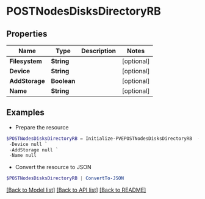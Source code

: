 # POSTNodesDisksDirectoryRB
## Properties

Name | Type | Description | Notes
------------ | ------------- | ------------- | -------------
**Filesystem** | **String** |  | [optional] 
**Device** | **String** |  | [optional] 
**AddStorage** | **Boolean** |  | [optional] 
**Name** | **String** |  | [optional] 

## Examples

- Prepare the resource
```powershell
$POSTNodesDisksDirectoryRB = Initialize-PVEPOSTNodesDisksDirectoryRB  -Filesystem null `
 -Device null `
 -AddStorage null `
 -Name null
```

- Convert the resource to JSON
```powershell
$POSTNodesDisksDirectoryRB | ConvertTo-JSON
```

[[Back to Model list]](../README.md#documentation-for-models) [[Back to API list]](../README.md#documentation-for-api-endpoints) [[Back to README]](../README.md)

